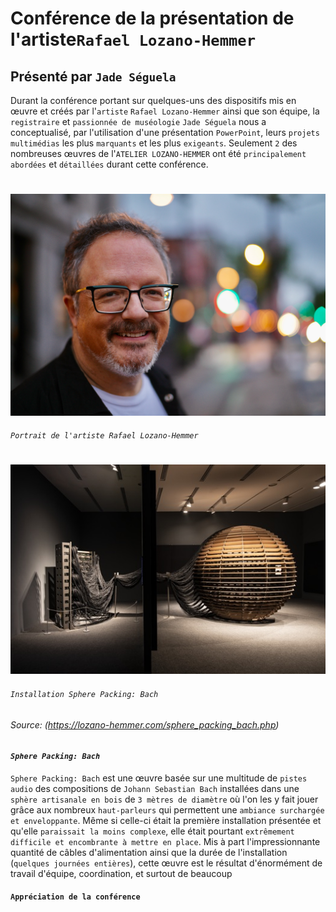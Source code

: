 

# Conférence de la présentation de l'artiste`Rafael Lozano-Hemmer` 
## Présenté par `Jade Séguela`


Durant la conférence portant sur quelques-uns des dispositifs mis en œuvre et créés par l'`artiste` `Rafael Lozano-Hemmer` ainsi que son équipe, la `registraire` et `passionnée de muséologie` `Jade Séguela` nous a conceptualisé, par l'utilisation d'une présentation `PowerPoint`, leurs `projets multimédias` les plus `marquants` et les plus `exigeants`. Seulement `2` des nombreuses œuvres de l'`ATELIER LOZANO-HEMMER` ont été `principalement abordées` et `détaillées` durant cette conférence.

#
![artiste](./media/artiste.jpg)
###### `Portrait de l'artiste Rafael Lozano-Hemmer`

#

![artiste](./media/sphere_packing_bach.jpg)
###### `Installation Sphere Packing: Bach`

###### Source: (https://lozano-hemmer.com/sphere_packing_bach.php)


#### *`Sphere Packing: Bach`*

`Sphere Packing: Bach` est une œuvre basée sur une multitude de `pistes audio` des compositions de `Johann Sebastian Bach` installées dans une `sphère artisanale en bois` de `3 mètres de diamètre` où l'on les y fait jouer grâce aux nombreux `haut-parleurs` qui permettent une `ambiance surchargée et enveloppante`. Même si celle-ci était la première installation présentée et qu'elle `paraissait la moins complexe`, elle était pourtant `extrêmement difficile et encombrante à mettre en place`. Mis à part l'impressionnante quantité de câbles d'alimentation ainsi que la durée de l'installation (`quelques journées entières`), cette œuvre est le résultat d'énormément de travail d'équipe, coordination, et surtout de beaucoup 

#### `Appréciation de la conférence`
